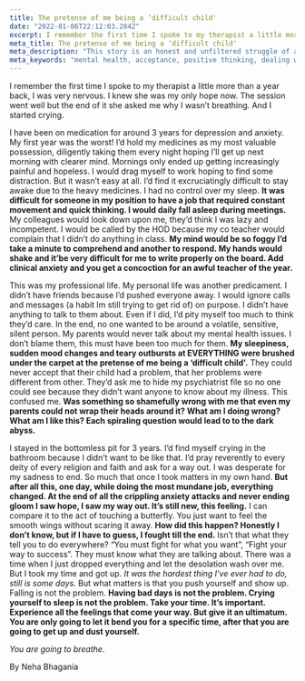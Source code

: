 ```yaml
---
title: The pretense of me being a ‘difficult child'
date: "2022-01-06T22:12:03.284Z"
excerpt: I remember the first time I spoke to my therapist a little more than a year back, I was very nervous. I knew she was my only hope now. The session went well but the end of it she asked me why I wasn’t breathing. And I started crying. This story is an honest and unfiltered struggle of a teacher with mental health. We usually tend to pressume that teachers have it all sorted out, they have to be the perfect ones, should know everything, but here it is, a heartfelt story pen downed by someone we fail to recognize as normal living humans! They feel, they mess up, they don't always want to show up! But, they are always there!
meta_title: The pretense of me being a ‘difficult child'
meta_description: "This story is an honest and unfiltered struggle of a teacher with mental health. It is, a heartfelt story pen downed by someone we fail to recognize as normal living humans. They feel, they mess up, they don't always want to show up! But, they are always there!"
meta_keywords: "mental health, acceptance, positive thinking, dealing with emotions, how to deal with emotions, depression,  anxiety, how to deal with anxiety, how to deal with depression"
---
```


I remember the first time I spoke to my therapist a little more than a year back, I was very nervous. I knew she was my only hope now. The session went well but the end of it she asked me why I wasn’t breathing. And I started crying.

I have been on medication for around 3 years for depression and anxiety. My first year was the worst! I’d hold my medicines as my most valuable possession, diligently taking them every night hoping I’ll get up next morning with clearer mind. Mornings only ended up getting increasingly painful and hopeless. I would drag myself to work hoping to find some distraction. But it wasn’t easy at all. I’d find it excruciatingly difficult to stay awake due to the heavy medicines. I had no control over my sleep. **It was difficult for someone in my position to have a job that required constant movement and quick thinking. I would daily fall asleep during meetings.** My colleagues would look down upon me, they’d think I was lazy and incompetent. I would be called by the HOD because my co teacher would complain that I didn’t do anything in class. **My mind would be so foggy I’d take a minute to comprehend and another to respond. My hands would shake and it’be very difficult for me to write properly on the board. Add clinical anxiety and you get a concoction for an awful teacher of the year.**

This was my professional life. My personal life was another predicament. I didn’t have friends because I’d pushed everyone away. I would ignore calls and messages (a habit Im still trying to get rid of) on purpose. I didn’t have anything to talk to them about. Even if I did, I’d pity myself too much to think they’d care. In the end, no one wanted to be around a volatile, sensitive, silent person. My parents would never talk about my mental health issues. I don’t blame them, this must have been too much for them. **My sleepiness, sudden mood changes and teary outbursts at EVERYTHING were brushed under the carpet at the pretense of me being a ‘difficult child'.** They could never accept that their child had a problem, that her problems were different from other. They’d ask me to hide my psychiatrist file so no one could see because they didn’t want anyone to know about my illness. This confused me. **Was something so shamefully wrong with me that even my parents could not wrap their heads around it? What am I doing wrong? What am I like this? Each spiraling question would lead to to the dark abyss.**

I stayed in the bottomless pit for 3 years. I’d find myself crying in the bathroom because I didn’t want to be like that. I’d pray reverently to every deity of every religion and faith and ask for a way out. I was desperate for my sadness to end. So much that once I took matters in my own hand. **But after all this, one day, while doing the most mundane job, everything changed. At the end of all the crippling anxiety attacks and never ending gloom I saw hope, I saw my way out. It’s still new, this feeling.** I can compare it to the act of touching a butterfly. You just want to feel the smooth wings without scaring it away. **How did this happen? Honestly I don’t know, but if I have to guess, I fought till the end.** Isn’t that what they tell you to do everywhere? “You must fight for what you want”, “Fight your way to success”. They must know what they are talking about. There was a time when I just dropped everything and let the desolation wash over me. But I took my time and got up. *It was the hardest thing I’ve ever had to do, still is some days.* But what matters is that you push yourself and show up. Falling is not the problem. **Having bad days is not the problem. Crying yourself to sleep is not the problem. Take your time. It’s important. Experience all the feelings that come your way. But give it an ultimatum. You are only going to let it bend you for a specific time, after that you are going to get up and dust yourself.**

*You are going to breathe.*

By Neha Bhagania
